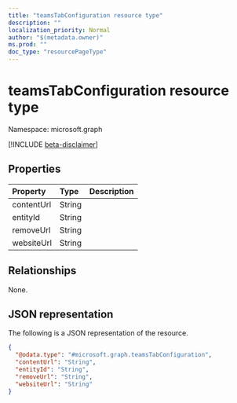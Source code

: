 ```yaml
---
title: "teamsTabConfiguration resource type"
description: ""
localization_priority: Normal
author: "$(metadata.owner)"
ms.prod: ""
doc_type: "resourcePageType"
---
```


# teamsTabConfiguration resource type

Namespace: microsoft.graph

[!INCLUDE [beta-disclaimer](../../includes/beta-disclaimer.md)]

## Properties

| Property   | Type   | Description |
| :--------- | :----- | :---------- |
| contentUrl | String |             |
| entityId   | String |             |
| removeUrl  | String |             |
| websiteUrl | String |             |

## Relationships

None.

## JSON representation

The following is a JSON representation of the resource.

<!-- {
  "blockType": "resource",
  "@odata.type": "microsoft.graph.teamsTabConfiguration",
}
-->

```json
{
  "@odata.type": "#microsoft.graph.teamsTabConfiguration",
  "contentUrl": "String",
  "entityId": "String",
  "removeUrl": "String",
  "websiteUrl": "String"
}
```

